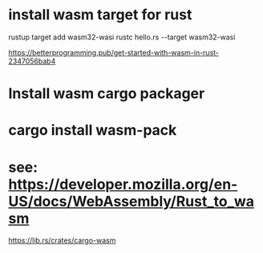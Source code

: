 
# install wasm target for rust
rustup target add wasm32-wasi
rustc hello.rs --target wasm32-wasi


https://betterprogramming.pub/get-started-with-wasm-in-rust-2347056bab4

# Install wasm cargo packager
# cargo install wasm-pack
#
# see: https://developer.mozilla.org/en-US/docs/WebAssembly/Rust_to_wasm



https://lib.rs/crates/cargo-wasm